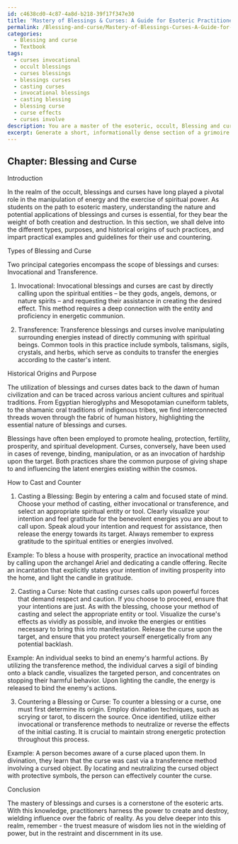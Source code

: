 ```yaml
---
id: c4638cd0-4c87-4a8d-b218-39f17f347e30
title: 'Mastery of Blessings & Curses: A Guide for Esoteric Practitioners'
permalink: /Blessing-and-curse/Mastery-of-Blessings-Curses-A-Guide-for-Esoteric-Practitioners/
categories:
  - Blessing and curse
  - Textbook
tags:
  - curses invocational
  - occult blessings
  - curses blessings
  - blessings curses
  - casting curses
  - invocational blessings
  - casting blessing
  - blessing curse
  - curse effects
  - curses involve
description: You are a master of the esoteric, occult, Blessing and curse and education, you have written many textbooks on the subject in ways that provide students with rich and deep understanding of the subject. You are being asked to write textbook-like sections on a topic and you do it with full context, explainability, and reliability in accuracy to the true facts of the topic at hand, in a textbook style that a student would easily be able to learn from, in a rich, engaging, and contextual way. Always include relevant context (such as formulas and history), related concepts, and in a way that someone can gain deep insights from.
excerpt: Generate a short, informationally dense section of a grimoire focusing on the topic of "Blessing and Curse." Explain the different types, purposes, and historical origins of blessings and curses, and provide the reader with practical examples and guidelines on how to cast and counter them. Please ensure that the content is suitable for a student seeking deep insights and understanding of these occult practices.
---
```

## Chapter: Blessing and Curse

Introduction

In the realm of the occult, blessings and curses have long played a pivotal role in the manipulation of energy and the exercise of spiritual power. As students on the path to esoteric mastery, understanding the nature and potential applications of blessings and curses is essential, for they bear the weight of both creation and destruction. In this section, we shall delve into the different types, purposes, and historical origins of such practices, and impart practical examples and guidelines for their use and countering.

Types of Blessing and Curse

Two principal categories encompass the scope of blessings and curses: Invocational and Transference.

1. Invocational: Invocational blessings and curses are cast by directly calling upon the spiritual entities – be they gods, angels, demons, or nature spirits – and requesting their assistance in creating the desired effect. This method requires a deep connection with the entity and proficiency in energetic communion.

2. Transference: Transference blessings and curses involve manipulating surrounding energies instead of directly communing with spiritual beings. Common tools in this practice include symbols, talismans, sigils, crystals, and herbs, which serve as conduits to transfer the energies according to the caster's intent.

Historical Origins and Purpose

The utilization of blessings and curses dates back to the dawn of human civilization and can be traced across various ancient cultures and spiritual traditions. From Egyptian hieroglyphs and Mesopotamian cuneiform tablets, to the shamanic oral traditions of indigenous tribes, we find interconnected threads woven through the fabric of human history, highlighting the essential nature of blessings and curses.

Blessings have often been employed to promote healing, protection, fertility, prosperity, and spiritual development. Curses, conversely, have been used in cases of revenge, binding, manipulation, or as an invocation of hardship upon the target. Both practices share the common purpose of giving shape to and influencing the latent energies existing within the cosmos.

How to Cast and Counter

1. Casting a Blessing: Begin by entering a calm and focused state of mind. Choose your method of casting, either invocational or transference, and select an appropriate spiritual entity or tool. Clearly visualize your intention and feel gratitude for the benevolent energies you are about to call upon. Speak aloud your intention and request for assistance, then release the energy towards its target. Always remember to express gratitude to the spiritual entities or energies involved.

Example: To bless a house with prosperity, practice an invocational method by calling upon the archangel Ariel and dedicating a candle offering. Recite an incantation that explicitly states your intention of inviting prosperity into the home, and light the candle in gratitude.

2. Casting a Curse: Note that casting curses calls upon powerful forces that demand respect and caution. If you choose to proceed, ensure that your intentions are just. As with the blessing, choose your method of casting and select the appropriate entity or tool. Visualize the curse's effects as vividly as possible, and invoke the energies or entities necessary to bring this into manifestation. Release the curse upon the target, and ensure that you protect yourself energetically from any potential backlash.

Example: An individual seeks to bind an enemy's harmful actions. By utilizing the transference method, the individual carves a sigil of binding onto a black candle, visualizes the targeted person, and concentrates on stopping their harmful behavior. Upon lighting the candle, the energy is released to bind the enemy's actions.

3. Countering a Blessing or Curse: To counter a blessing or a curse, one must first determine its origin. Employ divination techniques, such as scrying or tarot, to discern the source. Once identified, utilize either invocational or transference methods to neutralize or reverse the effects of the initial casting. It is crucial to maintain strong energetic protection throughout this process.

Example: A person becomes aware of a curse placed upon them. In divination, they learn that the curse was cast via a transference method involving a cursed object. By locating and neutralizing the cursed object with protective symbols, the person can effectively counter the curse.

Conclusion

The mastery of blessings and curses is a cornerstone of the esoteric arts. With this knowledge, practitioners harness the power to create and destroy, wielding influence over the fabric of reality. As you delve deeper into this realm, remember - the truest measure of wisdom lies not in the wielding of power, but in the restraint and discernment in its use.
